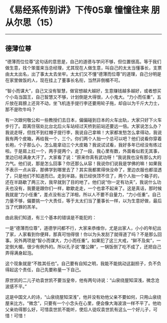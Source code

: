 # 《易经系传别讲》下传05章 憧憧往来 朋从尔思（15）

------

## 德薄位尊

“德薄而位位尊”这句话的意思是，自己的道德与学问不够，但位置很高。等于我们做生意，找个笨蛋来当总经理，尤其现在人做生意，叫自己的太太当懂事长，支票由太太出名，出了事太太去坐牢。太太们又不懂“德薄而位尊”的道理，自己分明是在家里做饭的人，现在挂上了董事长名衔，当然非倒楣不可。

“智小而谋大”，自己又没有智慧，做官想越大越好，生意赚钱越多越好，或者想买个小岛当国王，自己智慧又不够，计划倒是大得很，人小鬼大。“力小而任重”，五斤放在肩膀上还背不动，坐飞机连手提行李还要用轮子拖，却自以为千斤大力士，那不是吹牛吗？

有一次跟何敬公和一些教授们去日本，偏偏碰到日本的火车出轨，大家只好下火车步行了。距离住宿处比台北后火车站经过天桥到前站还要远一倍。大家说怎么办？我说走呀，但找不到红帽子提行李，我说自己拿嘛！大家都发愁怎么拿得动，我说我有两个皮箱，再给我一个，三个。你们两个人抬一个总可以吧？他们说看你穿着长袍，个子那么小，怎么能拿动三个大皮箱？我说试试看，我好多年已经没有练过啦。于是肩上扛一个，两手提两个，走了一段，我心里有数，外面看似若无其事，里边已经满身大汗了。大家看了说：“原来你真有武功呀！”我说我也没有那么大的力气。他们说，那是怎么回事？你还那么从容！我说你们说我是学佛的嘛！如果我不表示一点从容，那佛学到哪里去了？其实我都累得快没命了，里边衣服也都湿透了，只是他们不知道而已。走到半路，我已经快顶不住了，两个人抬一个箱子的，还在半路歇了两三次，我早就到了目的地了。他们说“你一定有功夫”，我说什么功夫也没有，我要是跟你们一样，歇歇走走，一个也拿不起来了。这是真话，那时候我就是“力小任重”，差点没有出了洋相，所以人不要不自量力，“力小任重”。自己力量不够，偏要挑一个大责任，等于太太们当了董事长一样，以为生意好做，最后当了代罪的羔羊。

由此我们知道，有三个基本的错误是不能犯的：

一是“德薄而位尊”，道德学问都不行，大家来恭维你，尤是出家人，小小的年纪出了家，人家看到你便拜，那真可怕得很！你以为头发刮了就得道了吗？不是那么回事。另外两项是“智小而谋大，力小而任重”。如果犯了这三大戒，“鲜不及矣”，一定倒大楣，很少有例外的。所以孔子说“覆公餗”，一锅饭倒了吃不成了，还把自己弄得满身起泡。

这个现象就是“不胜其任也”。自己要有自知之明，我能不能挑动这副担子，负不负得起这个责任，自己先要称量一下自己。

原世凯的二儿子劝袁世凯不要当皇帝，他有两句诗说：“山泉绕屋知深浅，微念沧波感不平。”

这是中国文人的诗，“山泉绕屋知深浅”，他并没有劝他父亲不要如何，只用山泉绕屋来比方。“微念”，只要有一个小念头在心里，便会像大海波浪一样不平了。他劝父亲劝得那么好，可惜袁世凯不能听，使后人徒叹袁世凯有这么一个好儿子，可惜！可惜！